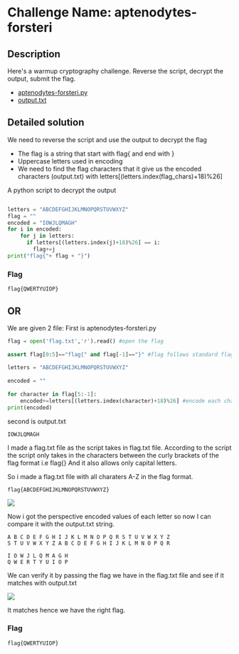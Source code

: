 # Challenge Name: aptenodytes-forsteri

## Description

Here's a warmup cryptography challenge. Reverse the script, decrypt the output, submit the flag.

- [aptenodytes-forsteri.py](aptenodytes-forsteri.py)  
- [output.txt](output.txt)

## Detailed solution  

We need to reverse the script and use the output to decrypt the flag  

- The flag is a string that start with flag{ and end with }   
- Uppercase letters used in encoding   
- We need to find the flag characters that it give us the encoded characters (output.txt) with letters[(letters.index(flag_chars)+18)%26]  

A python script to decrypt the output  

```python

letters = "ABCDEFGHIJKLMNOPQRSTUVWXYZ"
flag = ""
encoded = "IOWJLQMAGH"
for i in encoded:
    for j in letters:
      if letters[(letters.index(j)+18)%26] == i:
        flag+=j
print("flag{"+ flag + "}")
```
### Flag

```
flag{QWERTYUIOP}
```

## OR

We are given 2 file: 
First is aptenodytes-forsteri.py

```python
flag = open('flag.txt','r').read() #open the flag
    
assert flag[0:5]=="flag{" and flag[-1]=="}" #flag follows standard flag format
    
letters = "ABCDEFGHIJKLMNOPQRSTUVWXYZ"
    
encoded = ""
    
for character in flag[5:-1]:
    encoded+=letters[(letters.index(character)+18)%26] #encode each character
print(encoded)
```

second is output.txt

```
IOWJLQMAGH
```

I made a flag.txt file as the script takes in flag.txt file.
According to the script the script only takes in the characters between the curly brackets of the flag format i.e flag{}
And it also allows only capital letters.

So i made a flag.txt file with all charaters A-Z in the flag format.

```
flag{ABCDEFGHIJKLMNOPQRSTUVWXYZ}
```

![](https://i.imgur.com/JzFnjsM.png)


Now i got the perspective encoded values of each letter so now I can compare it with the output.txt string.

```
A B C D E F G H I J K L M N O P Q R S T U V W X Y Z
S T U V W X Y Z A B C D E F G H I J K L M N O P Q R
    
I O W J L Q M A G H
Q W E R T Y U I O P
```

We can verify it by passing the flag we have in the flag.txt file and see if it matches with output.txt

![](https://i.imgur.com/T0dgTtE.png)

It matches hence we have the right flag.

### Flag

```
flag{QWERTYUIOP}
```